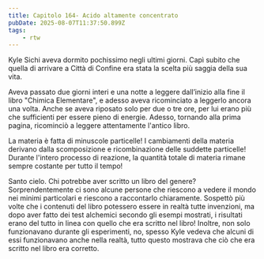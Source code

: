 ```yaml
---
title: Capitolo 164- Acido altamente concentrato
pubDate: 2025-08-07T11:37:50.899Z
tags:
    - rtw
---
```







Kyle Sichi aveva dormito pochissimo negli ultimi giorni. Capì subito che quella di arrivare a Città di Confine era stata la scelta più saggia della sua vita.


Aveva passato due giorni interi e una notte a leggere dall’inizio alla fine il libro "Chimica Elementare", e adesso aveva ricominciato a leggerlo ancora una volta. Anche se aveva riposato solo per due o tre ore, per lui erano più che sufficienti per essere pieno di energie. Adesso, tornando alla prima pagina, ricominciò a leggere attentamente l'antico libro.


La materia è fatta di minuscole particelle! I cambiamenti della materia derivano dalla scomposizione e ricombinazione delle suddette particelle! Durante l'intero processo di reazione, la quantità totale di materia rimane sempre costante per tutto il tempo!


Santo cielo. Chi potrebbe aver scritto un libro del genere? Sorprendentemente ci sono alcune persone che riescono a vedere il mondo nei minimi particolari e riescono a raccontarlo chiaramente. Sospettò più volte che i contenuti del libro potessero essere in realtà tutte invenzioni, ma dopo aver fatto dei test alchemici secondo gli esempi mostrati, i risultati erano del tutto in linea con quello che era scritto nel libro! Inoltre, non solo funzionavano durante gli esperimenti, no, spesso Kyle vedeva che alcuni di essi funzionavano anche nella realtà, tutto questo mostrava che ciò che era scritto nel libro era corretto.



